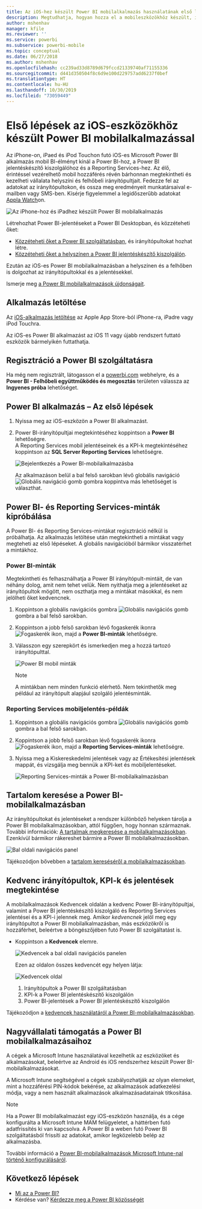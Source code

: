 ```yaml
---
title: Az iOS-hez készült Power BI mobilalkalmazás használatának első lépései
description: Megtudhatja, hogyan hozza el a mobileszközökhöz készült, iOS-es Microsoft Power BI-alkalmazás a Power BI-t az Ön zsebébe, a helyszíni és felhőbeli üzleti információkhoz való mobil hozzáféréssel együtt.
author: mshenhav
manager: kfile
ms.reviewer: ''
ms.service: powerbi
ms.subservice: powerbi-mobile
ms.topic: conceptual
ms.date: 06/27/2018
ms.author: mshenhav
ms.openlocfilehash: cc239ad33d8789d679fccd21339740af71155336
ms.sourcegitcommit: d441d350504f8c6d9e100d229757add6237f0bef
ms.translationtype: HT
ms.contentlocale: hu-HU
ms.lasthandoff: 10/30/2019
ms.locfileid: "73059449"
---
```

# <a name="get-started-with-the-power-bi-mobile-app-on-ios-devices"></a>Első lépések az iOS-eszközökhöz készült Power BI mobilalkalmazással
Az iPhone-on, iPaed és iPod Touchon futó iOS-es Microsoft Power BI alkalmazás mobil BI-élményt kínál a Power BI-hoz, a Power BI jelentéskészítő kiszolgálóhoz és a Reporting Services-hez. Az élő, érintéssel vezérelhető mobil hozzáférés révén bárhonnan megtekintheti és kezelheti vállalata helyszíni és felhőbeli irányítópultjait. Fedezze fel az adatokat az irányítópultokon, és ossza meg eredményeit munkatársaival e-mailben vagy SMS-ben. Kísérje figyelemmel a legidőszerűbb adatokat [Appla Watch](mobile-apple-watch.md)on.  

![Az iPhone-hoz és iPadhez készült Power BI mobilalkalmazás](./media/mobile-iphone-app-get-started/pbi_ipad_iphonedevices.png)

Létrehozhat Power BI-jelentéseket a Power BI Desktopban, és közzéteheti őket:

* [Közzéteheti őket a Power BI szolgáltatásban](../../service-get-started.md), és irányítópultokat hozhat létre.
* [Közzéteheti őket a helyszínen a Power BI jelentéskészítő kiszolgálón](../../report-server/quickstart-create-powerbi-report.md).

Ezután az iOS-es Power BI mobilalkalmazásban a helyszínen és a felhőben is dolgozhat az irányítópultokkal és a jelentésekkel.

Ismerje meg [a Power BI mobilalkalmazások újdonságait](mobile-whats-new-in-the-mobile-apps.md).

## <a name="download-the-app"></a>Alkalmazás letöltése
Az [iOS-alkalmazás letöltése](http://go.microsoft.com/fwlink/?LinkId=522062 "Az iOS-alkalmazás letöltése") az Apple App Store-ból iPhone-ra, iPadre vagy iPod Touchra.

Az iOS-es Power BI alkalmazást az iOS 11 vagy újabb rendszert futtató eszközök bármelyikén futtathatja. 

## <a name="sign-up-for-the-power-bi-service"></a>Regisztráció a Power BI szolgáltatásra
Ha még nem regisztrált, látogasson el a [powerbi.com](https://powerbi.microsoft.com/get-started/) webhelyre, és a **Power BI - Felhőbeli együttműködés és megosztás** területen válassza az **Ingyenes próba** lehetőséget.


## <a name="get-started-with-the-power-bi-app"></a>Power BI alkalmazás – Az első lépések
1. Nyissa meg az iOS-eszközön a Power BI alkalmazást.
2. Power BI-irányítópultjai megtekintéséhez koppintson a **Power BI** lehetőségre.  
   A Reporting Services mobil jelentéseinek és a KPI-k megtekintéséhez koppintson az **SQL Server Reporting Services** lehetőségre.
   
   ![Bejelentkezés a Power BI-mobilalkalmazásba](./media/mobile-iphone-app-get-started/power-bi-connect-to-login.png)
   
   Az alkalmazáson belül a bal felső sarokban lévő globális navigáció ![Globális navigáció gomb](./././media/mobile-iphone-app-get-started/power-bi-iphone-global-nav-button.png) gombra koppintva más lehetőséget is választhat. 

## <a name="try-the-power-bi-and-reporting-services-samples"></a>Power BI- és Reporting Services-minták kipróbálása
A Power BI- és Reporting Services-mintákat regisztráció nélkül is próbálhatja. Az alkalmazás letöltése után megtekintheti a mintákat vagy megteheti az első lépéseket. A globális navigációból bármikor visszatérhet a mintákhoz.

### <a name="power-bi-samples"></a>Power BI-minták
Megtekintheti és felhasználhatja a Power BI irányítópult-mintáit, de van néhány dolog, amit nem tehet velük. Nem nyithatja meg a jelentéseket az irányítópultok mögött, nem oszthatja meg a mintákat másokkal, és nem jelölheti őket kedvencnek.

1. Koppintson a globális navigációs gombra ![Globális navigációs gomb](./././media/mobile-iphone-app-get-started/power-bi-iphone-global-nav-button.png) gombra a bal felső sarokban.
2. Koppintson a jobb felső sarokban lévő fogaskerék ikonra ![Fogaskerék ikon](././media/mobile-iphone-app-get-started/power-bi-ios-gear-icon.png), majd a **Power BI-minták** lehetőségre.
3. Válasszon egy szerepkört és ismerkedjen meg a hozzá tartozó irányítópulttal.  
   
   ![Power BI mobil minták](./media/mobile-iphone-app-get-started/power-bi-iphone-powerbi-samples.png)
   
   > [!NOTE]
   > A mintákban nem minden funkció elérhető. Nem tekinthetők meg például az irányítópult alapjául szolgáló jelentésminták. 
   > 
   > 

### <a name="reporting-services-mobile-report-samples"></a>Reporting Services mobiljelentés-példák
1. Koppintson a globális navigációs gombra ![Globális navigációs gomb](./././media/mobile-iphone-app-get-started/power-bi-iphone-global-nav-button.png) gombra a bal felső sarokban.
2. Koppintson a jobb felső sarokban lévő fogaskerék ikonra ![Fogaskerék ikon](././media/mobile-iphone-app-get-started/power-bi-ios-gear-icon.png), majd a **Reporting Services-minták** lehetőségre.
3. Nyissa meg a Kiskereskedelmi jelentések vagy az Értékesítési jelentések mappát, és vizsgálja meg bennük a KPI-ket és mobiljelentéseket.
   
   ![Reporting Services-minták a Power BI-mobilalkalmazásban](./media/mobile-iphone-app-get-started/power-bi-reporting-services-samples.png)

## <a name="find-your-content-in-the-power-bi-mobile-apps"></a>Tartalom keresése a Power BI-mobilalkalmazásban
Az irányítópultokat és jelentéseket a rendszer különböző helyeken tárolja a Power BI mobilalkalmazásokban, attól függően, hogy honnan származnak. További információk: [A tartalmak megkeresése a mobilalkalmazásokban](mobile-apps-quickstart-view-dashboard-report.md). Ezenkívül bármikor rákereshet bármire a Power BI mobilalkalmazásokban. 

![Bal oldali navigációs panel](./media/mobile-iphone-app-get-started/power-bi-iphone-left-nav.png)

Tájékozódjon bővebben a [tartalom kereséséről a mobilalkalmazásokban](mobile-apps-quickstart-view-dashboard-report.md).

## <a name="view-your-favorite-dashboards-kpis-and-reports"></a>Kedvenc irányítópultok, KPI-k és jelentések megtekintése
A mobilalkalmazások Kedvencek oldalán a kedvenc Power BI-irányítópultjai, valamint a Power BI jelentéskészítő kiszolgáló és Reporting Services jelentései és a KPI-i jelennek meg. Amikor *kedvencnek* jelöl meg egy irányítópultot a Power BI mobilalkalmazásban, más eszközökről is hozzáférhet, beleértve a böngészőjében futó Power BI szolgáltatást is. 

* Koppintson a **Kedvencek** elemre.
  
   ![Kedvencek a bal oldali navigációs panelen](./media/mobile-iphone-app-get-started/power-bi-iphone-favorites-nav.png)
  
   Ezen az oldalon összes kedvencét egy helyen látja:
  
   ![Kedvencek oldal](./media/mobile-iphone-app-get-started/power-bi-iphone-faves-report-server-number-callouts.png)
  
  1. Irányítópultok a Power BI szolgáltatásban
  2. KPI-k a Power BI jelentéskészítő kiszolgálón
  3. Power BI-jelentések a Power BI jelentéskészítő kiszolgálón

Tájékozódjon a [kedvencek használatáról a Power BI-mobilalkalmazásokban](mobile-apps-favorites.md).

## <a name="enterprise-support-for-the-power-bi-mobile-apps"></a>Nagyvállalati támogatás a Power BI mobilalkalmazásaihoz
A cégek a Microsoft Intune használatával kezelhetik az eszközöket és alkalmazásokat, beleértve az Android és iOS rendszerhez készült Power BI-mobilalkalmazásokat.

A Microsoft Intune segítségével a cégek szabályozhatják az olyan elemeket, mint a hozzáférési PIN-kódok bekérése, az alkalmazások adatkezelési módja, vagy a nem használt alkalmazások alkalmazásadatainak titkosítása.

> [!NOTE]
> Ha a Power BI mobilalkalmazást egy iOS-eszközön használja, és a cége konfigurálta a Microsoft Intune MAM felügyeletet, a háttérben futó adatfrissítés ki van kapcsolva. A Power BI a weben futó Power BI szolgáltatásból frissíti az adatokat, amikor legközelebb belép az alkalmazásba.
> 

További információ a [Power BI-mobilalkalmazások Microsoft Intune-nal történő konfigurálásáról](../../service-admin-mobile-intune.md). 

## <a name="next-steps"></a>Következő lépések

* [Mi az a Power BI?](../../fundamentals/power-bi-overview.md)
* Kérdése van? [Kérdezze meg a Power BI közösségét](http://community.powerbi.com/)



